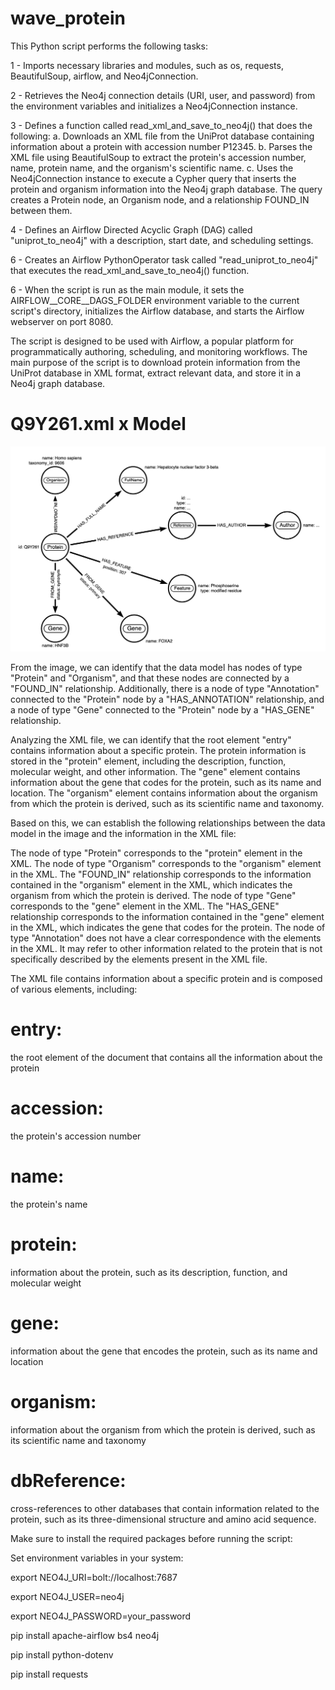 # wave_protein


This Python script performs the following tasks:

1 - Imports necessary libraries and modules, such as os, requests, BeautifulSoup, airflow, and Neo4jConnection.

2 - Retrieves the Neo4j connection details (URI, user, and password) from the environment variables and initializes a Neo4jConnection instance.

3 - Defines a function called read_xml_and_save_to_neo4j() that does the following:
a. Downloads an XML file from the UniProt database containing information about a protein with accession number P12345.
b. Parses the XML file using BeautifulSoup to extract the protein's accession number, name, protein name, and the organism's scientific name.
c. Uses the Neo4jConnection instance to execute a Cypher query that inserts the protein and organism information into the Neo4j graph database. The query creates a Protein node, an Organism node, and a relationship FOUND_IN between them.

4 - Defines an Airflow Directed Acyclic Graph (DAG) called "uniprot_to_neo4j" with a description, start date, and scheduling settings.

6 - Creates an Airflow PythonOperator task called "read_uniprot_to_neo4j" that executes the read_xml_and_save_to_neo4j() function.

6 - When the script is run as the main module, it sets the AIRFLOW__CORE__DAGS_FOLDER environment variable to the current script's directory, initializes the Airflow database, and starts the Airflow webserver on port 8080.

The script is designed to be used with Airflow, a popular platform for programmatically authoring, scheduling, and monitoring workflows. The main purpose of the script is to download protein information from the UniProt database in XML format, extract relevant data, and store it in a Neo4j graph database.

# Q9Y261.xml x Model

![Example Data Model](./img/example_data_model.png)

From the image, we can identify that the data model has nodes of type "Protein" and "Organism", and that these nodes are connected by a "FOUND_IN" relationship. Additionally, there is a node of type "Annotation" connected to the "Protein" node by a "HAS_ANNOTATION" relationship, and a node of type "Gene" connected to the "Protein" node by a "HAS_GENE" relationship.

Analyzing the XML file, we can identify that the root element "entry" contains information about a specific protein. The protein information is stored in the "protein" element, including the description, function, molecular weight, and other information. The "gene" element contains information about the gene that codes for the protein, such as its name and location. The "organism" element contains information about the organism from which the protein is derived, such as its scientific name and taxonomy.

Based on this, we can establish the following relationships between the data model in the image and the information in the XML file:

The node of type "Protein" corresponds to the "protein" element in the XML.
The node of type "Organism" corresponds to the "organism" element in the XML.
The "FOUND_IN" relationship corresponds to the information contained in the "organism" element in the XML, which indicates the organism from which the protein is derived.
The node of type "Gene" corresponds to the "gene" element in the XML.
The "HAS_GENE" relationship corresponds to the information contained in the "gene" element in the XML, which indicates the gene that codes for the protein.
The node of type "Annotation" does not have a clear correspondence with the elements in the XML. It may refer to other information related to the protein that is not specifically described by the elements present in the XML file.


The XML file contains information about a specific protein and is composed of various elements, including:

# entry: 
the root element of the document that contains all the information about the protein
# accession: 
the protein's accession number
# name: 
the protein's name
# protein: 
information about the protein, such as its description, function, and molecular weight
# gene: 
information about the gene that encodes the protein, such as its name and location
# organism: 
information about the organism from which the protein is derived, such as its scientific name and taxonomy
# dbReference: 
cross-references to other databases that contain information related to the protein, such as its three-dimensional structure and amino acid sequence.

Make sure to install the required packages before running the script:

Set environment variables in your system:

export NEO4J_URI=bolt://localhost:7687

export NEO4J_USER=neo4j

export NEO4J_PASSWORD=your_password


pip install apache-airflow bs4 neo4j

pip install python-dotenv

pip install requests

